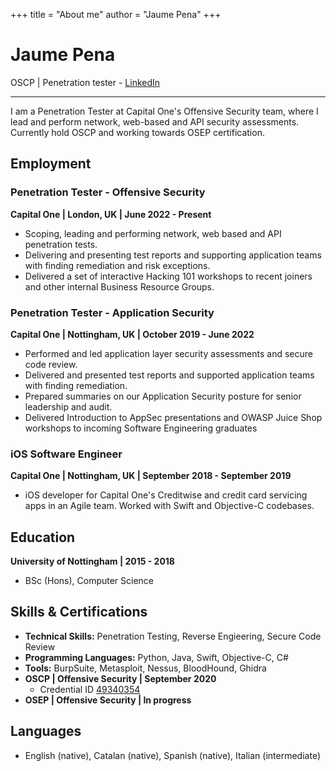 +++
title = "About me"
author = "Jaume Pena"
+++
# Jaume Pena
OSCP | Penetration tester - [LinkedIn](https://www.linkedin.com/in/jaume-pena)
***

I am a Penetration Tester at Capital One's Offensive Security team, where I lead and perform network, web-based and API security assessments. Currently hold OSCP and working towards OSEP certification.

## Employment
### Penetration Tester - Offensive Security
**Capital One | London, UK | June 2022 - Present**
- Scoping, leading and performing network, web based and API penetration tests.
- Delivering and presenting test reports and supporting application teams with finding remediation and risk exceptions.
- Delivered a set of interactive Hacking 101 workshops to recent joiners and other internal Business Resource Groups.

### Penetration Tester - Application Security
**Capital One | Nottingham, UK | October 2019 - June 2022**
- Performed and led application layer security assessments and secure code review.
- Delivered and presented test reports and supported application teams with finding remediation.
- Prepared summaries on our Application Security posture for senior leadership and audit.
- Delivered Introduction to AppSec presentations and OWASP Juice Shop workshops to incoming
Software Engineering graduates

### iOS Software Engineer
**Capital One | Nottingham, UK | September 2018 - September 2019**
- iOS developer for Capital One's Creditwise and credit card servicing apps in an Agile team. Worked with Swift and Objective-C codebases.

## Education
**University of Nottingham | 2015 - 2018**
- BSc (Hons), Computer Science

## Skills & Certifications
- **Technical Skills:** Penetration Testing, Reverse Engieering, Secure Code Review
- **Programming Languages:** Python, Java, Swift, Objective-C, C#
- **Tools:** BurpSuite, Metasploit, Nessus, BloodHound, Ghidra
- **OSCP | Offensive Security | September 2020**
  - Credential ID [49340354](https://www.credential.net/88ae5029-07c6-4244-b6d3-bb758597e998)
- **OSEP | Offensive Security | In progress**

## Languages
- English (native), Catalan (native), Spanish (native), Italian (intermediate)

